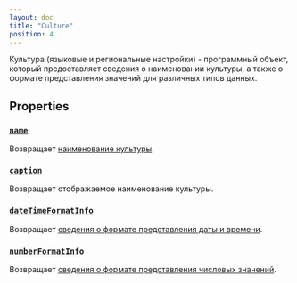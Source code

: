 ```yaml
---
layout: doc
title: "Culture"
position: 4
---
```


Культура (языковые и региональные настройки) - программный объект, который предоставляет сведения
о наименовании культуры, а также о формате представления значений для различных типов данных.

## Properties

### [`name`](Culture.name/)

Возвращает [наименование культуры](http://tools.ietf.org/html/rfc5646).

### [`caption`](Culture.caption/)

Возвращает отображаемое наименование культуры.
<br/>

### [`dateTimeFormatInfo`](Culture.dateTimeFormatInfo/)

Возвращает [сведения о формате представления даты и времени](DateTimeFormatInfo/).
<br/>

### [`numberFormatInfo`](Culture.numberFormatInfo/)

Возвращает [сведения о формате представления числовых значений](NumberFormatInfo/).
<br/>
